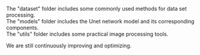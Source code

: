 The "dataset" folder includes some commonly used methods for data set processing.  
The "models" folder includes the Unet network model and its corresponding components.  
The "utils" folder includes some practical image processing tools.

We are still continuously improving and optimizing.
